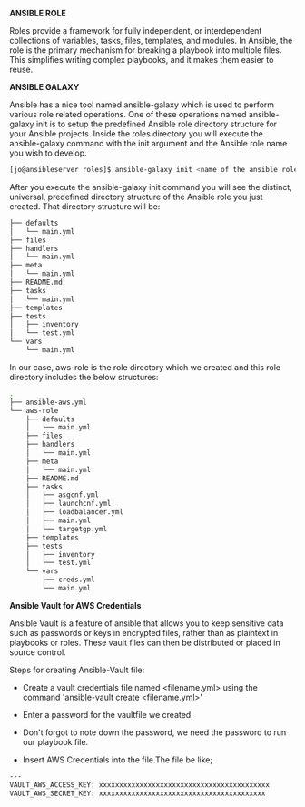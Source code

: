 **ANSIBLE ROLE**

Roles provide a framework for fully independent, or interdependent collections of variables, tasks, files, templates, and modules. In Ansible, the role is the primary mechanism for breaking a playbook into multiple files. This simplifies writing complex playbooks, and it makes them easier to reuse.

**ANSIBLE GALAXY**

Ansible has a nice tool named ansible-galaxy which is used to perform various role related operations. One of these operations named ansible-galaxy init is to setup the predefined Ansible role directory structure for your Ansible projects.
Inside the roles directory you will execute the ansible-galaxy command with the init argument and the Ansible role name you wish to develop.

```bash
[jo@ansibleserver roles]$ ansible-galaxy init <name of the ansible role>

```
After you execute the ansible-galaxy init command you will see the distinct, universal, predefined directory structure of the Ansible role you just created. That directory structure will be:

```bash
├── defaults
│   └── main.yml
├── files
├── handlers
│   └── main.yml
├── meta
│   └── main.yml
├── README.md
├── tasks
│   └── main.yml
├── templates
├── tests
│   ├── inventory
│   └── test.yml
└── vars
    └── main.yml
```

In our case, aws-role is the role directory which we created and this role directory includes the below structures:

```bash
.
├── ansible-aws.yml
└── aws-role
    ├── defaults
    │   └── main.yml
    ├── files
    ├── handlers
    │   └── main.yml
    ├── meta
    │   └── main.yml
    ├── README.md
    ├── tasks
    │   ├── asgcnf.yml
    │   ├── launchcnf.yml
    │   ├── loadbalancer.yml
    │   ├── main.yml
    │   └── targetgp.yml
    ├── templates
    ├── tests
    │   ├── inventory
    │   └── test.yml
    └── vars
        ├── creds.yml
        └── main.yml

```
**Ansible Vault for AWS Credentials**

Ansible Vault is a feature of ansible that allows you to keep sensitive data such as passwords or keys in encrypted files, rather than as plaintext in playbooks or roles. These vault files can then be distributed or placed in source control.

Steps for creating Ansible-Vault file:

- Create a vault credentials file named <filename.yml> using the command 'ansible-vault create <filename.yml>'
- Enter a password for the vaultfile we created.
- Don't forgot to note down the password, we need the password to run our playbook file.

- Insert AWS Credentials into the file.The file be like;
```bash
---
VAULT_AWS_ACCESS_KEY: xxxxxxxxxxxxxxxxxxxxxxxxxxxxxxxxxxxxxxxxxx
VAULT_AWS_SECRET_KEY: xxxxxxxxxxxxxxxxxxxxxxxxxxxxxxxxxxxxxxxxx
```


